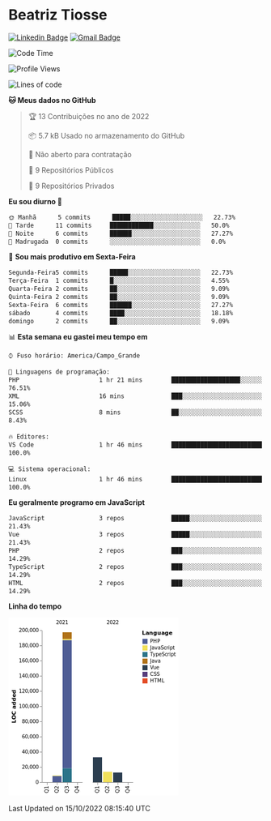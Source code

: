 # Beatriz **Tiosse**


[![Linkedin Badge](https://img.shields.io/badge/-Beatriz%20Tiosse-201B2D?style=flat-square&logo=Linkedin&logoColor=white&link=https://www.linkedin.com/in/beatriz-tiosse-terradas/)](https://www.linkedin.com/in/beatriz-tiosse-terradas/) 
[![Gmail Badge](https://img.shields.io/badge/-beatriz.terradas@gmail.com-201B2D?style=flat-square&logo=Gmail&logoColor=white&link=mailto:beatriz.terradas@gmail.com)](mailto:beatriz.terradas@gmail.com)


<!--START_SECTION:waka-->
![Code Time](http://img.shields.io/badge/Code%20Time-518%20hrs%205%20mins-blue)

![Profile Views](http://img.shields.io/badge/Visualizac%C3%B5es%20do%20perfil-0-blue)

![Lines of code](https://img.shields.io/badge/Desde%20o%20Hello%20World%20eu%20escrevi-266%20Thousand%20linhas%20de%20c%C3%B3digo-blue)

**🐱 Meus dados no GitHub** 

> 🏆 13 Contribuições no ano de 2022
 > 
> 📦 5.7 kB Usado no armazenamento do GitHub 
 > 
> 🚫 Não aberto para contratação
 > 
> 📜 9 Repositórios Públicos 
 > 
> 🔑 9 Repositórios Privados  
 > 
**Eu sou diurno 🐤** 

```text
🌞 Manhã      5 commits      █████░░░░░░░░░░░░░░░░░░░░   22.73% 
🌆 Tarde      11 commits     ████████████░░░░░░░░░░░░░   50.0% 
🌃 Noite      6 commits      ██████░░░░░░░░░░░░░░░░░░░   27.27% 
🌙 Madrugada  0 commits      ░░░░░░░░░░░░░░░░░░░░░░░░░   0.0%

```
📅 **Sou mais produtivo em Sexta-Feira** 

```text
Segunda-Feira5 commits      █████░░░░░░░░░░░░░░░░░░░░   22.73% 
Terça-Feira  1 commits      █░░░░░░░░░░░░░░░░░░░░░░░░   4.55% 
Quarta-Feira 2 commits      ██░░░░░░░░░░░░░░░░░░░░░░░   9.09% 
Quinta-Feira 2 commits      ██░░░░░░░░░░░░░░░░░░░░░░░   9.09% 
Sexta-Feira  6 commits      ██████░░░░░░░░░░░░░░░░░░░   27.27% 
sábado       4 commits      ████░░░░░░░░░░░░░░░░░░░░░   18.18% 
domingo      2 commits      ██░░░░░░░░░░░░░░░░░░░░░░░   9.09%

```


📊 **Esta semana eu gastei meu tempo em** 

```text
⌚︎ Fuso horário: America/Campo_Grande

💬 Linguagens de programação: 
PHP                      1 hr 21 mins        ███████████████████░░░░░░   76.51% 
XML                      16 mins             ███░░░░░░░░░░░░░░░░░░░░░░   15.06% 
SCSS                     8 mins              ██░░░░░░░░░░░░░░░░░░░░░░░   8.43%

🔥 Editores: 
VS Code                  1 hr 46 mins        █████████████████████████   100.0%

💻 Sistema operacional: 
Linux                    1 hr 46 mins        █████████████████████████   100.0%

```

**Eu geralmente programo em JavaScript** 

```text
JavaScript               3 repos             █████░░░░░░░░░░░░░░░░░░░░   21.43% 
Vue                      3 repos             █████░░░░░░░░░░░░░░░░░░░░   21.43% 
PHP                      2 repos             ███░░░░░░░░░░░░░░░░░░░░░░   14.29% 
TypeScript               2 repos             ███░░░░░░░░░░░░░░░░░░░░░░   14.29% 
HTML                     2 repos             ███░░░░░░░░░░░░░░░░░░░░░░   14.29%

```


**Linha do tempo**

![Chart not found](https://raw.githubusercontent.com/beatriztiosse/beatriztiosse/master/charts/bar_graph.png) 


 Last Updated on 15/10/2022 08:15:40 UTC
<!--END_SECTION:waka-->
